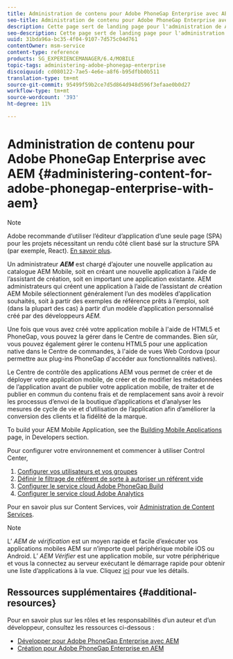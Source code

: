 ```yaml
---
title: Administration de contenu pour Adobe PhoneGap Enterprise avec AEM
seo-title: Administration de contenu pour Adobe PhoneGap Enterprise avec AEM
description: Cette page sert de landing page pour l'administration de Adobe PhoneGap Enterprise.
seo-description: Cette page sert de landing page pour l'administration de Adobe PhoneGap Enterprise.
uuid: 31bda96a-bc35-4f04-9107-7d575c04d761
contentOwner: msm-service
content-type: reference
products: SG_EXPERIENCEMANAGER/6.4/MOBILE
topic-tags: administering-adobe-phonegap-enterprise
discoiquuid: cd080122-7ae5-4e6e-a8f6-b95dfbb0b511
translation-type: tm+mt
source-git-commit: 95499f59b2ce7d5d864d948d596f3efaae0b0d27
workflow-type: tm+mt
source-wordcount: '393'
ht-degree: 11%

---
```



# Administration de contenu pour Adobe PhoneGap Enterprise avec AEM {#administering-content-for-adobe-phonegap-enterprise-with-aem}

>[!NOTE]
>
>Adobe recommande d’utiliser l’éditeur d’application d’une seule page (SPA) pour les projets nécessitant un rendu côté client basé sur la structure SPA (par exemple, React). [En savoir plus](/help/sites-developing/spa-overview.md).

Un administrateur ***AEM*** est chargé d’ajouter une nouvelle application au catalogue AEM Mobile, soit en créant une nouvelle application à l’aide de l’assistant de création, soit en important une application existante. AEM administrateurs qui créent une application à l’aide de l’assistant *de* création AEM Mobile sélectionnent généralement l’un des modèles d’application souhaités, soit à partir des exemples de référence prêts à l’emploi, soit (dans la plupart des cas) à partir d’un modèle d’application personnalisé créé par des développeurs *AEM.*

Une fois que vous avez créé votre application mobile à l&#39;aide de HTML5 et PhoneGap, vous pouvez la gérer dans le Centre de commandes. Bien sûr, vous pouvez également gérer le contenu HTML5 pour une application native dans le Centre de commandes, à l&#39;aide de vues Web Cordova (pour permettre aux plug-ins PhoneGap d&#39;accéder aux fonctionnalités natives).

Le Centre de contrôle des applications AEM vous permet de créer et de déployer votre application mobile, de créer et de modifier les métadonnées de l’application avant de publier votre application mobile, de traiter et de publier en commun du contenu frais et de remplacement sans avoir à revoir les processus d’envoi de la boutique d’applications et d’analyser les mesures de cycle de vie et d’utilisation de l’application afin d’améliorer la conversion des clients et la fidélité de la marque.

To build your AEM Mobile Application, see the [Building Mobile Applications](/help/mobile/building-app-mobile-phonegap.md) page, in Developers section.

Pour configurer votre environnement et commencer à utiliser Control Center,

1. [Configurer vos utilisateurs et vos groupes](/help/mobile/configure-users-groups.md)
1. [Définir le filtrage de référent de sorte à autoriser un référent vide](/help/mobile/setting-referrer-filter-empty.md) 
1. [Configurer le service cloud Adobe PhoneGap Build](/help/mobile/configure-phonegap-build-cloud.md) 
1. [Configurer le service cloud Adobe Analytics](/help/mobile/configure-adobe-mobile-cloud-service.md) 

Pour en savoir plus sur Content Services, voir [Administration de Content Services](/help/mobile/developing-content-services.md).

>[!NOTE]
>
>L’ *AEM de vérification* est un moyen rapide et facile d’exécuter vos applications mobiles AEM sur n’importe quel périphérique mobile iOS ou Android. L’ *AEM Vérifier* est une application mobile, sur votre périphérique et vous la connectez au serveur exécutant le démarrage rapide pour obtenir une liste d’applications à la vue. Cliquez [ici](/help/mobile/phonegap-mobile-quickstart.md) pour vue les détails.

## Ressources supplémentaires {#additional-resources}

Pour en savoir plus sur les rôles et les responsabilités d’un auteur et d’un développeur, consultez les ressources ci-dessous :

* [Développer pour Adobe PhoneGap Enterprise avec AEM](/help/mobile/developing-in-phonegap.md)
* [Création pour Adobe PhoneGap Enterprise en AEM](/help/mobile/phonegap.md)
